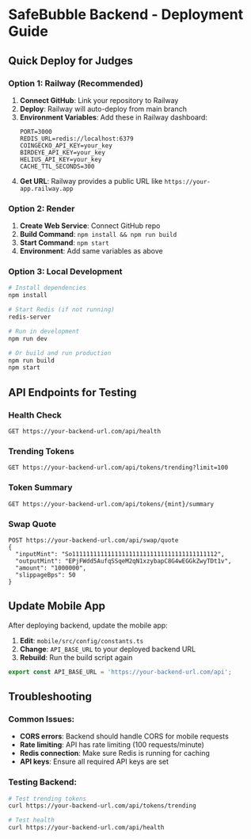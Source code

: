 # SafeBubble Backend - Deployment Guide

## Quick Deploy for Judges

### Option 1: Railway (Recommended)
1. **Connect GitHub**: Link your repository to Railway
2. **Deploy**: Railway will auto-deploy from main branch
3. **Environment Variables**: Add these in Railway dashboard:
   ```
   PORT=3000
   REDIS_URL=redis://localhost:6379
   COINGECKO_API_KEY=your_key
   BIRDEYE_API_KEY=your_key
   HELIUS_API_KEY=your_key
   CACHE_TTL_SECONDS=300
   ```
4. **Get URL**: Railway provides a public URL like `https://your-app.railway.app`

### Option 2: Render
1. **Create Web Service**: Connect GitHub repo
2. **Build Command**: `npm install && npm run build`
3. **Start Command**: `npm start`
4. **Environment**: Add same variables as above

### Option 3: Local Development
```bash
# Install dependencies
npm install

# Start Redis (if not running)
redis-server

# Run in development
npm run dev

# Or build and run production
npm run build
npm start
```

## API Endpoints for Testing

### Health Check
```
GET https://your-backend-url.com/api/health
```

### Trending Tokens
```
GET https://your-backend-url.com/api/tokens/trending?limit=100
```

### Token Summary
```
GET https://your-backend-url.com/api/tokens/{mint}/summary
```

### Swap Quote
```
POST https://your-backend-url.com/api/swap/quote
{
  "inputMint": "So11111111111111111111111111111111111111112",
  "outputMint": "EPjFWdd5AufqSSqeM2qN1xzybapC8G4wEGGkZwyTDt1v",
  "amount": "1000000",
  "slippageBps": 50
}
```

## Update Mobile App

After deploying backend, update the mobile app:

1. **Edit**: `mobile/src/config/constants.ts`
2. **Change**: `API_BASE_URL` to your deployed backend URL
3. **Rebuild**: Run the build script again

```typescript
export const API_BASE_URL = 'https://your-backend-url.com/api';
```

## Troubleshooting

### Common Issues:
- **CORS errors**: Backend should handle CORS for mobile requests
- **Rate limiting**: API has rate limiting (100 requests/minute)
- **Redis connection**: Make sure Redis is running for caching
- **API keys**: Ensure all required API keys are set

### Testing Backend:
```bash
# Test trending tokens
curl https://your-backend-url.com/api/tokens/trending

# Test health
curl https://your-backend-url.com/api/health
```
